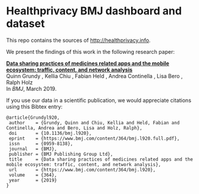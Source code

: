 # Healthprivacy BMJ dashboard and dataset


This repo contains the sources of http://healthprivacy.info.

We present the findings of this work in the following research paper:

**[Data sharing practices of medicines related apps and the mobile ecosystem: traffic, content, and network analysis](https://www.bmj.com/content/364/bmj.l920)**   
Quinn Grundy , Kellia Chiu , Fabian Held , Andrea Continella , Lisa Bero , Ralph Holz  
In *BMJ*, March 2019.

If you use our data in a scientific publication, we would appreciate citations using this Bibtex entry:

```
@article{Grundyl920,
 author    = {Grundy, Quinn and Chiu, Kellia and Held, Fabian and Continella, Andrea and Bero, Lisa and Holz, Ralph},
 doi       = {10.1136/bmj.l920},
 eprint    = {https://www.bmj.com/content/364/bmj.l920.full.pdf},
 issn      = {0959-8138},
 journal   = {BMJ},
 publisher = {BMJ Publishing Group Ltd},
 title     = {Data sharing practices of medicines related apps and the mobile ecosystem: traffic, content, and network analysis},
 url       = {https://www.bmj.com/content/364/bmj.l920},
 volume    = {364},
 year      = {2019}
}
```
